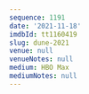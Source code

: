 ```yaml
---
sequence: 1191
date: '2021-11-18'
imdbId: tt1160419
slug: dune-2021
venue: null
venueNotes: null
medium: HBO Max
mediumNotes: null
---
```


